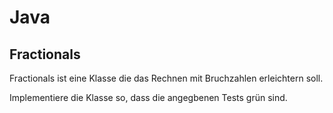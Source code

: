 # Java 

## Fractionals 

Fractionals ist eine Klasse die das Rechnen mit Bruchzahlen erleichtern soll. 

Implementiere die Klasse so, dass die angegbenen Tests grün sind.
